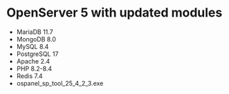 # OpenServer 5 with updated modules

- MariaDB 11.7
- MongoDB 8.0
- MySQL 8.4
- PostgreSQL 17
- Apache 2.4
- PHP 8.2-8.4
- Redis 7.4
- ospanel_sp_tool_25_4_2_3.exe
